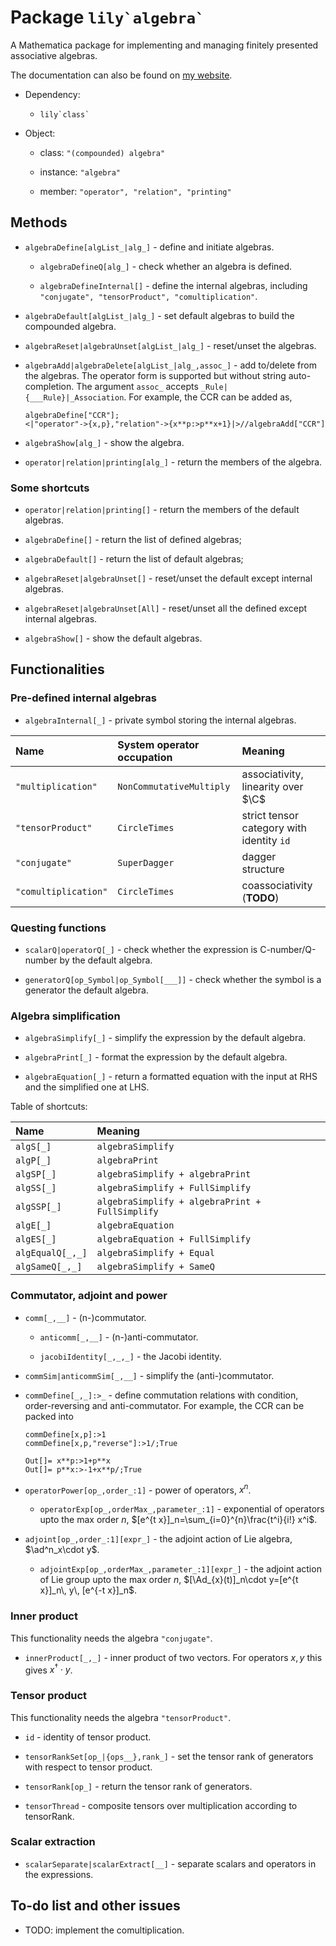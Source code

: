 # Package ``lily`algebra` ``

A Mathematica package for implementing and managing finitely presented associative algebras.

The documentation can also be found on [my website](https://yuriever.github.io/symbolic/package-lily-algebra/).

* Dependency: 
    
    * ``lily`class` ``

* Object:

    * class: `"(compounded) algebra"`

    * instance: `"algebra"`

    * member: `"operator", "relation", "printing"`

## Methods

* `algebraDefine[algList_|alg_]` - define and initiate algebras.

    * `algebraDefineQ[alg_]` - check whether an algebra is defined.

    * `algebraDefineInternal[]` - define the internal algebras, including `"conjugate", "tensorProduct", "comultiplication"`.

* `algebraDefault[algList_|alg_]` - set default algebras to build the compounded algebra.

* `algebraReset|algebraUnset[algList_|alg_]` - reset/unset the algebras.

* `algebraAdd|algebraDelete[algList_|alg_,assoc_]` - add to/delete from the algebras. The operator form is supported but without string auto-completion. The argument `assoc_` accepts `_Rule|{___Rule}|_Association`. For example, the CCR can be added as,

    ``` wl
    algebraDefine["CCR"];
    <|"operator"->{x,p},"relation"->{x**p:>p**x+1}|>//algebraAdd["CCR"]
    ```

* `algebraShow[alg_]` - show the algebra.

* `operator|relation|printing[alg_]` - return the members of the algebra.

<h3 class="nocount">Some shortcuts</h3>

* `operator|relation|printing[]` - return the members of the default algebras.

* `algebraDefine[]` - return the list of defined algebras;

* `algebraDefault[]` - return the list of default algebras;

* `algebraReset|algebraUnset[]` - reset/unset the default except internal algebras.

* `algebraReset|algebraUnset[All]` - reset/unset all the defined except internal algebras.

* `algebraShow[]` - show the default algebras.

## Functionalities

### Pre-defined internal algebras

* `algebraInternal[_]` - private symbol storing the internal algebras.

| Name  | System operator occupation    | Meaning   |
| :-    | :-                            | :-        |
| `"multiplication"`   | `NonCommutativeMultiply` | associativity, linearity over $\C$ |
| `"tensorProduct"`    | `CircleTimes`            | strict tensor category with identity `id` |
| `"conjugate"`        | `SuperDagger`            | dagger structure |
| `"comultiplication"` | `CircleTimes`            | coassociativity (**TODO**) |

### Questing functions 

* `scalarQ|operatorQ[_]` - check whether the expression is C-number/Q-number by the default algebra.

* `generatorQ[op_Symbol|op_Symbol[___]]` - check whether the symbol is a generator the default algebra.

### Algebra simplification

* `algebraSimplify[_]` - simplify the expression by the default algebra.

* `algebraPrint[_]` - format the expression by the default algebra.

* `algebraEquation[_]` - return a formatted equation with the input at RHS and the simplified one at LHS.

Table of shortcuts:

| Name                  | Meaning |
| :-                    | :- |
| `algS[_]`        | `algebraSimplify` |
| `algP[_]`        | `algebraPrint` |
| `algSP[_]`       | `algebraSimplify + algebraPrint` |
| `algSS[_]`       | `algebraSimplify + FullSimplify` |
| `algSSP[_]`      | `algebraSimplify + algebraPrint + FullSimplify` |
| `algE[_]`        | `algebraEquation` |
| `algES[_]`       | `algebraEquation + FullSimplify` |
| `algEqualQ[_,_]` | `algebraSimplify + Equal` |
| `algSameQ[_,_]`  | `algebraSimplify + SameQ` |

### Commutator, adjoint and power

* `comm[_,__]` - (n-)commutator.

    * `anticomm[_,__]` - (n-)anti-commutator.

    * `jacobiIdentity[_,_,_]` - the Jacobi identity.

* `commSim|anticommSim[_,__]` - simplify the (anti-)commutator.


* `commDefine[_,_]:>_` - define commutation relations with condition, order-reversing and anti-commutator. For example, the CCR can be packed into 

    ``` wl
    commDefine[x,p]:>1
    commDefine[x,p,"reverse"]:>1/;True
    ```

    ``` wl
    Out[]= x**p:>1+p**x
    Out[]= p**x:>-1+x**p/;True
    ```    

* `operatorPower[op_,order_:1]` - power of operators, $x^n$.

    * `operatorExp[op_,orderMax_,parameter_:1]` - exponential of operators upto the max order $n$, $[e^{t x}]_n=\sum_{i=0}^{n}\frac{t^i}{i!} x^i$.

* `adjoint[op_,order_:1][expr_]` - the adjoint action of Lie algebra, $\ad^n_x\cdot y$.

    * `adjointExp[op_,orderMax_,parameter_:1][expr_]` - the adjoint action of Lie group upto the max order $n$, $[\Ad_{x}(t)]_n\cdot y=[e^{t x}]_n\, y\, [e^{-t x}]_n$.

### Inner product

This functionality needs the algebra `"conjugate"`.

* `innerProduct[_,_]` - inner product of two vectors. For operators $x,y$ this gives $x^{\dagger}\cdot y$.

### Tensor product

This functionality needs the algebra `"tensorProduct"`.

* `id` - identity of tensor product.

* `tensorRankSet[op_|{ops__},rank_]` - set the tensor rank of generators with respect to tensor product.

* `tensorRank[op_]` - return the tensor rank of generators.

* `tensorThread` - composite tensors over multiplication according to tensorRank. 

### Scalar extraction

* `scalarSeparate|scalarExtract[__]` - separate scalars and operators in the expressions.

## To-do list and other issues

* TODO: implement the comultiplication.